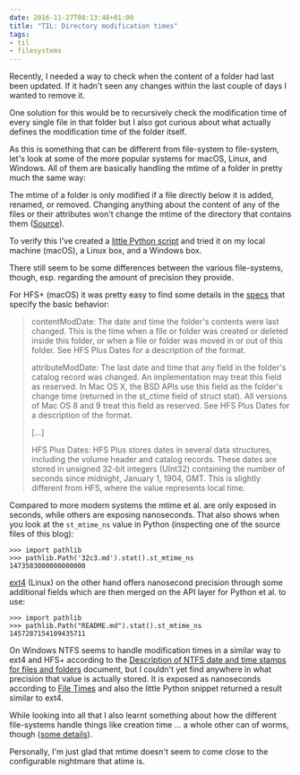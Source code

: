 ```yaml
---
date: 2016-11-27T08:13:48+01:00
title: "TIL: Directory modification times"
tags:
- til
- filesystems
---
```


Recently, I needed a way to check when the content of a folder had last been
updated. If it hadn't seen any changes within the last couple of days I wanted
to remove it.

One solution for this would be to recursively check the modification time of
every single file in that folder but I also got curious about what actually
defines the modification time of the folder itself.

As this is something that can be different from file-system to file-system,
let's look at some of the more popular systems for macOS, Linux, and
Windows. All of them are basically handling the mtime of a folder in pretty much
the same way:

The mtime of a folder is only modified if a file directly below it is added,
renamed, or removed. Changing anything about the content of any of the files or
their attributes won't change the mtime of the directory that contains them
([Source](http://stackoverflow.com/questions/3620684/directory-last-modified-date)).

To verify this I've created a [little Python script][] and tried it on my local
machine (macOS), a Linux box, and a Windows box.

[little python script]: https://gist.github.com/zerok/420056668b71a2d057233e101c62d445

There still seem to be some differences between the various file-systems,
though, esp. regarding the amount of precision they provide.

For HFS+ (macOS) it was pretty easy to find some details in the [specs][] that
specify the basic behavior:

[specs]: http://web.archive.org/web/20090214212148/http://developer.apple.com/technotes/tn/tn1150.html

> contentModDate: The date and time the folder's contents were last
> changed. This is the time when a file or folder was created or deleted inside
> this folder, or when a file or folder was moved in or out of this folder. See
> HFS Plus Dates for a description of the format.
>
> attributeModDate: The last date and time that any field in the folder's
> catalog record was changed. An implementation may treat this field as
> reserved. In Mac OS X, the BSD APIs use this field as the folder's change time
> (returned in the st_ctime field of struct stat). All versions of Mac OS 8 and
> 9 treat this field as reserved. See HFS Plus Dates for a description of the
> format.
>
> [...]
>
> HFS Plus Dates:
> HFS Plus stores dates in several data structures, including the volume header
> and catalog records. These dates are stored in unsigned 32-bit integers
> (UInt32) containing the number of seconds since midnight, January 1, 1904,
> GMT. This is slightly different from HFS, where the value represents local
> time.

Compared to more modern systems the mtime et al. are only exposed in seconds,
while others are exposing nanoseconds. That also shows when you look at the
`st_mtime_ns` value in Python (inspecting one of the source files of this blog):

```
>>> import pathlib
>>> pathlib.Path('32c3.md').stat().st_mtime_ns
1473583000000000000
```

[ext4](https://www.kernel.org/doc/Documentation/filesystems/ext4.txt) (Linux) on
the other hand offers nanosecond precision through some additional fields which
are then merged on the API layer for Python et al. to use:

```
>>> import pathlib
>>> pathlib.Path("README.md").stat().st_mtime_ns
1457287154109435711
```

On Windows NTFS seems to handle modification times in a similar way to ext4 and
HFS+ according to
the
[Description of NTFS date and time stamps for files and folders](https://support.microsoft.com/en-us/kb/299648) document,
but I couldn't yet find anywhere in what precision that value is actually
stored. It is exposed as nanoseconds according
to
[File Times](https://msdn.microsoft.com/en-us/library/windows/desktop/ms724290.aspx) and
also the little Python snippet returned a result similar to ext4.

While looking into all that I also learnt something about how the different
file-systems handle things like creation time ... a whole other can of worms,
though ([some details][]).

[some details]: http://superuser.com/questions/973547/how-can-i-display-all-8-ntfs-timestamps

Personally, I'm just glad that mtime doesn't seem to come close to the
configurable nightmare that atime is.

